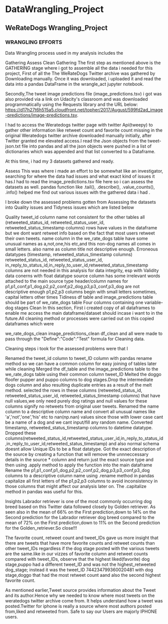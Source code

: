 # DataWrangling_Project

## WeRateDogs Wrangling_Project 

### WRANGLING EFFORTS


Data Wrangling process used in my analysis includes the

Gathering
Assess
Clean
Gathering
The first step as mentioned above is the GATHERING stage where i got to assemble all the data i needed for this project, First of all the The WeRateDogs Twitter archive was gathered by Downloading manually. Once it was downloaded, i uploaded it and read the data into a pandas DataFrame in the wrangle_act jupyter notebook.

Secondly,The tweet image predictions file (image_predictions.tsv) i got was also provided via a link on Udacity's classroom and was downloaded programmatically using the Requests library and the URL below: https://d17h27t6h515a5.cloudfront.net/topher/2017/August/599fd2ad_image-predictions/image-predictions.tsv.

I had to access the Weratedogs twitter page with twitter Api(tweepy) to gather other information like retweet count and favorite count missing in the original Weratedogs twitter archive downloaded manually initially, after Twitter granted me elevated access.I read the Json objects from the tweet-json.txt file into pandas and all the json objects were pushed in a list of dictionaries which was appended and that list converted to a Dataframe.

At this time, i had my 3 datasets gathered and ready.

Assess
This was where i made an effort to be somewhat like an investigator, searching for where the data had issues and what exact kind of issues it has.I had to read the image_predictions.tsv file here so i can assess the datasets as well. pandas function like .tail(), .describe(), .value_counts(), .info() helped me find out various issues with the gathered data i had .

I broke down the assessed problems gotten from Assessing the datasets into Quality issues and Tidyness issues which are listed below

Quality
tweet_id column name not consistent for the other tables
all (retweeted_status_id, retweeted_status_user_id, retweeted_status_timestamp columns) rows have values in the dataframe but we dont want retweet info based on the fact that most users retweet their own tweets.
name column in the we_rate_dogs table have some unusual names as a,not,one,his etc,and this non-dog names all comes in small letters. also name as column title not descriptive enough.
Erroneous datatypes (timestamp, retweeted_status_timestamp columns)
retweeted_status_id, retweeted_status_user_id, in_reply_to_status_id,in_reply_to_user_id,retweeted_status_timestamp columns are not needed in this analysis for data integrity, esp with Validity data conerns with float datatype
source column has some irrelevant words attached to the main source type
header/column names for p1,p1_conf,p1_dog,p2,p2_conf,p2_dog,p3,p3_conf,p3_dog are not descriptive enough
p1,p2,p3 columns begin with small letters sometimes, capital letters other times
Tidiness
df table and image_predictions table should be part of we_rate_dogs table
Four columns containing one variable-dog stages
Clean
In this section, First i created copy of all dataframes to enable me access the main dataframe/dataset should incase i want to in the future.All cleaning method or processes were carried out on this copied dataframes which were

we_rate_dogs_clean
image_predictions_clean
df_clean
and all were made to pass through the "Define":"Code":"Test" formula for Cleaning data.

Cleaning steps i took for the assessed problems were that I

Renamed the tweet_id column to tweet_ID column with pandas rename method so we can have a common column for easy joining of tables later while cleaning
Merged the df_table and the image_predictions table to the we_rate_dogs table using their common column tweet_ID
Melted the doggo floofer pupper and puppo columns to dog stages.Drop the intermediate dogs column and also resulting duplicate entries as a result of the melt method.
selected the rows in these columns (retweeted_status_id, retweeted_status_user_id, retweeted_status_timestamp columns) that have null values,we only need purely dog ratings and null values for these columns signify no retweets from original user tweets.
Renamed the name column to a descriptive column name and convert all unusual names like 'a','not','one','his' etc to nan(np.nan) values since those with lower case cant be a name of a dog and we cant input/fill any random name.
Converted timestamp, retweeted_status_timestamp columns to datetime datatype.
Dropped these columns(retweeted_status_id,retweeted_status_user_id,in_reply_to_status_id,in_reply_to_user_id,retweeted_status_timestamp) and also normal schema doesnt allow Unique IDs to be a float datatype.
Got the exact description of the source by creating a function that will remove the unnneccessary details in the source * column and return just the exact source type and then using .apply method to apply the function into the main dataframe
Rename the p1,p1_conf,p1_dog,p2,p2_conf,p2_dog,p3,p3_conf,p3_dog columns to a descriptive column name using .rename method in pandas
capitalize all first letters of the p1,p2,p3 columns to avoid inconsistency in those columns that might affect our analysis later on. The .capitalize method in pandas was useful for this.
 
 Insights
Labrador retriever is one of the most commonly occurring dog breed based on this Twitter data followed closely by Golden retriever. As seen also in the mean of 66% on the First prediction,down to 14% on the Second prediction for the Labrador retriever dog breed compared to the mean of 72% on the First prediction,down to 11% on the Second prediction for the Golden_retriever.So close!!!

The favorite count, retweet count and tweet_IDs gave us more insight that there are tweets that have more favorite counts and retweet counts than other tweet_IDs regardless if the dog stage posted with the various tweets are the same.like in our vizzes of favorite column and retweet counts compared with tweet_IDs, observe that the highest liked(favorite) dog stage,puppo had a different tweet_ID and was not the highest_retweeted dog_stage; instead it was the tweet_ID 744234799360020481 with dog stage,doggo that had the most retweet count aand also the second highest favorite count.

As mentioned earlier,Tweet source provides information about the Tweet and its author.Hence why we needed to know where most tweets on the weratedogs twitter archive come from. It helps understand how a tweet was posted.Twitter for iphone is really a source where most authors posted from,liked and retweeted from. Safe to say our Users are majorly IPHONE users.

